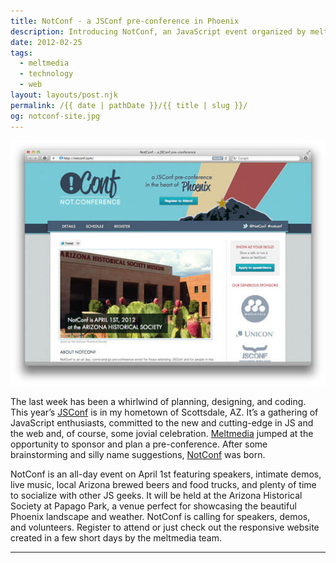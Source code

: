 ```yaml
---
title: NotConf - a JSConf pre-conference in Phoenix
description: Introducing NotConf, an JavaScript event organized by meltmedia.
date: 2012-02-25
tags: 
  - meltmedia
  - technology
  - web
layout: layouts/post.njk
permalink: /{{ date | pathDate }}/{{ title | slug }}/
og: notconf-site.jpg
---
```


[![NotConf website](/img/notconf-site.jpg)](http://notconf.com)

The last week has been a whirlwind of planning, designing, and coding. This year’s [JSConf](http://2012.jsconf.us/) is in my hometown of Scottsdale, AZ. It’s a gathering of JavaScript enthusiasts, committed to the new and cutting-edge in JS and the web and, of course, some jovial celebration. [Meltmedia](http://meltmedia.com) jumped at the opportunity to sponsor and plan a pre-conference. After some brainstorming and silly name suggestions, [NotConf](http://notconf.com) was born.

NotConf is an all-day event on April 1st featuring speakers, intimate demos, live music, local Arizona brewed beers and food trucks, and plenty of time to socialize with other JS geeks. It will be held at the Arizona Historical Society at Papago Park, a venue perfect for showcasing the beautiful Phoenix landscape and weather. NotConf is calling for speakers, demos, and volunteers. Register to attend or just check out the responsive website created in a few short days by the meltmedia team.

---
